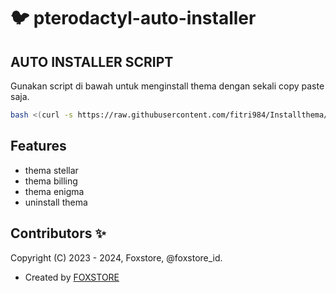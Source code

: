 # :bird: pterodactyl-auto-installer



## AUTO INSTALLER SCRIPT

Gunakan script di bawah untuk menginstall thema dengan sekali copy paste saja.

```bash
bash <(curl -s https://raw.githubusercontent.com/fitri984/Installthema/refs/heads/main/install.sh)
```

## Features

- thema stellar
- thema billing
- thema enigma
- uninstall thema

## Contributors ✨

Copyright (C) 2023 - 2024, Foxstore, @foxstore_id.

- Created by [ FOXSTORE ](https://github.com/Foxstoree)

